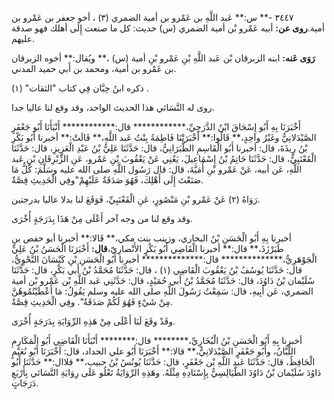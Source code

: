 ٣٤٤٧ -** س:** عَبد اللَّهِ بن عَمْرو بن أمية الضمري (٣) ، أخو جعفر بن عَمْرو بن أمية.**روى عن:** أبيه عَمْرو بْن أمية الضمري (س) حديث: كل ما صنعت إِلَى أهلك فهو صدقة عليهم.

**رَوَى عَنه:** ابنه الزبرقان بْن عَبد اللَّهِ بْنِ عَمْرو بْنِ أمية (س) ،** ويُقال:** أخوه الزبرقان بن عَمْرو بن أمية، ومحمد بن أَبي حميد المدني.

ذكره ابنُ حِبَّان فِي كتاب "الثقات" (١) .

روى له النَّسَائي هذا الحديث الواحد، وقد وقع لنا عاليا جدا.

أَخْبَرَنَا بِهِ أَبُو إِسْحَاقَ ابْنُ الدَّرَجِيِّ،************ قال:************ أَنْبَأَنَا أَبُو جَعْفَرٍ الصَّيْدَلانِيُّ وغَيْرُ واحِدٍ،** قَالُوا:** أَخْبَرَتْنَا فَاطِمَةُ بِنْتُ عَبد اللَّهِ،** قَالَتْ:** أخبرنا أَبُو بَكْرِ بْنُ رِيذَةَ، قال: أخبرنا أَبُو الْقَاسِمِ الطَّبَرَانِيُّ، قال: حَدَّثَنَا عَلِيُّ بْنُ عَبْدِ الْعَزِيزِ، قال: حَدَّثَنَا الْقَعْنَبِيُّ، قال: حَدَّثَنَا حَاتِمُ بْنُ إِسْمَاعِيلَ، يَعْنِي عَنْ يَعْقُوبَ بْنِ عَمْرو، عَنِ الزِّبْرِقَانِ بْنِ عَبد اللَّهِ، عَن أبيه، عَنْ عَمْرو بْنِ أُمَيَّةَ، قال: قال رَسُول اللَّهِ صلى الله عليه وسَلَّمَ: كُلُّ مَا صَنَعْتَ إِلَى أَهْلِكَ، فَهُوَ صَدَقَةٌ عَلَيْهِمْ"وفِي الْحَدِيثِ قِصَّةٌ.

رَوَاهُ (٢) عَنْ عَمْرو بْنِ مَنْصُورٍ، عَنِ الْقَعْنَبِيِّ، فَوَقَعَ لنا بدلا عاليا بدرجتين.

وقد وقع لنا من وجه آخر أَعْلَى مِنْ هَذَا بِدَرَجَةٍ أُخْرَى.

أخبرنا بِهِ أَبُو الْحَسَنِ بْنُ البخاري، وزينب بنت مكي،** قَالا:** أخبرنا أبو حفص بن طَبَرْزَذَ،** قال:** أخبرنا الْقَاضِي أَبُو بَكْرٍ الأَنْصارِيّ،**قال:** أَخْبَرَنَا الْحَسَنُ بْنُ عَلِيٍّ الْجَوْهَرِيُّ،************** قال:************** أخبرنا أَبُو الْحَسَنِ بْنِ كَيْسَانَ النَّحْوِيُّ، قال: حَدَّثَنَا يُوسُفُ بْنُ يَعْقُوبَ الْقَاضِي (١) ، قال: حَدَّثَنَا مُحَمَّدُ بْنُ أَبي بَكْرٍ، قال: حَدَّثَنَا سُلَيْمان بْنُ دَاوُدَ، قال: حَدَّثَنَا مُحَمَّدُ بْنُ أَبي حُمَيْدٍ، قال: حَدَّثَنِي عَبد اللَّهِ بْن عَمْرو بْن أمية الضمري، عَن أَبِيهِ، قال: سَمِعْتُ رَسُولَ اللَّهِ صلى الله عليه وسلم يَقُولُ: مَا أَعْطَيْتُمُوهُنَّ مِنْ شَيْءٍ فَهُوَ لَكُمْ صَدَقَةٌ". وفِي الْحَدِيثِ قِصَّةٌ.

وقَدْ وقَعَ لَنَا أَعْلَى مِنْ هَذِهِ الرِّوَايَةِ بِدَرَجَةٍ أُخْرَى.

أخبرنا بِهِ أَبُو الْحَسَنِ بْنُ الْبُخَارِيِّ،******** قال:******** أَنْبَأَنَا الْقَاضِي أَبُو الْمَكَارِمِ اللَّبَّانُ، وأَبُو جَعْفَرٍ الصَّيْدَلانِيُّ،** قالا:** أَخْبَرَنَا أَبُو علي الحداد، قال: أَخْبَرَنَا أَبُو نُعَيْمٍ الْحَافِظُ، قال: حَدَّثَنَا عَبد اللَّهِ بْن جَعْفَرٍ، قال: حَدَّثَنَا يُونُسُ بْنُ حبيب،** قلاال:** حَدَّثَنَا أَبُو دَاوُدَ سُلَيْمان بْنُ دَاوُدَ الطَّيَالِسِيُّ بِإِسْنَادِهِ مِثْلَهُ. وهَذِهِ الرِّوَايَةُ تَعْلُو عَلَى رِوَايَةِ النَّسَائي بِأَرْبَعِ دَرَجَاتٍ.